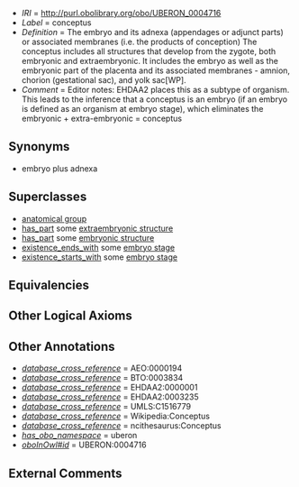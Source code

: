  * *IRI* = http://purl.obolibrary.org/obo/UBERON_0004716
 * *Label* = conceptus
 * *Definition* = The embryo and its adnexa (appendages or adjunct parts) or associated membranes (i.e. the products of conception) The conceptus includes all structures that develop from the zygote, both embryonic and extraembryonic. It includes the embryo as well as the embryonic part of the placenta and its associated membranes - amnion, chorion (gestational sac), and yolk sac[WP].
 * *Comment* = Editor notes: EHDAA2 places this as a subtype of organism. This leads to the inference that a conceptus is an embryo (if an embryo is defined as an organism at embryo stage), which eliminates the embryonic + extra-embryonic = conceptus

## Synonyms

 * embryo plus adnexa

## Superclasses

 * [anatomical group](../../UBERON/80/UBERON_0000480.md)
 * [has_part](../../BFO/51/BFO_0000051.md) some [extraembryonic structure](../../UBERON/78/UBERON_0000478.md)
 * [has_part](../../BFO/51/BFO_0000051.md) some [embryonic structure](../../UBERON/50/UBERON_0002050.md)
 * [existence_ends_with](../../core#existence/th/core#existence_ends_with.md) some [embryo stage](../../UBERON/68/UBERON_0000068.md)
 * [existence_starts_with](../../core#existence/th/core#existence_starts_with.md) some [embryo stage](../../UBERON/68/UBERON_0000068.md)

## Equivalencies


## Other Logical Axioms


## Other Annotations

 * *[database_cross_reference](../../ef/oboInOwl#hasDbXref.md)* = AEO:0000194
 * *[database_cross_reference](../../ef/oboInOwl#hasDbXref.md)* = BTO:0003834
 * *[database_cross_reference](../../ef/oboInOwl#hasDbXref.md)* = EHDAA2:0000001
 * *[database_cross_reference](../../ef/oboInOwl#hasDbXref.md)* = EHDAA2:0003235
 * *[database_cross_reference](../../ef/oboInOwl#hasDbXref.md)* = UMLS:C1516779
 * *[database_cross_reference](../../ef/oboInOwl#hasDbXref.md)* = Wikipedia:Conceptus
 * *[database_cross_reference](../../ef/oboInOwl#hasDbXref.md)* = ncithesaurus:Conceptus
 * *[has_obo_namespace](../../ce/oboInOwl#hasOBONamespace.md)* = uberon
 * *[oboInOwl#id](../../id/oboInOwl#id.md)* = UBERON:0004716

## External Comments

